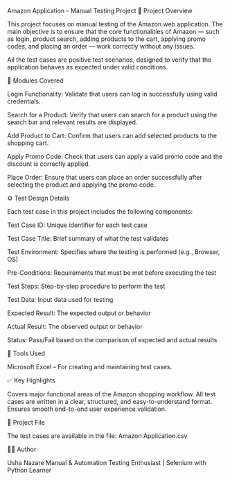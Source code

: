 Amazon Application - Manual Testing Project 
📘 Project Overview

This project focuses on manual testing of the Amazon web application.
The main objective is to ensure that the core functionalities of Amazon — such as login, product search, adding products to the cart, applying promo codes, and placing an order — work correctly without any issues.

All the test cases are positive test scenarios, designed to verify that the application behaves as expected under valid conditions.

🧩 Modules Covered

Login Functionality: Validate that users can log in successfully using valid credentials.

Search for a Product: Verify that users can search for a product using the search bar and relevant results are displayed.

Add Product to Cart: Confirm that users can add selected products to the shopping cart.

Apply Promo Code: Check that users can apply a valid promo code and the discount is correctly applied.

Place Order: Ensure that users can place an order successfully after selecting the product and applying the promo code.

⚙️ Test Design Details

Each test case in this project includes the following components:
   
Test Case ID:
             Unique identifier for each test case

Test Case Title:
                Brief summary of what the test validates

Test Environment:
                 Specifies where the testing is performed (e.g., Browser, OS)

Pre-Conditions:
               Requirements that must be met before executing the test

Test Steps:
           Step-by-step procedure to perform the test

Test Data:
           Input data used for testing

Expected Result:
                The expected output or behavior

Actual Result:
              The observed output or behavior

Status:
       Pass/Fail based on the comparison of expected and actual results


🧾 Tools Used

Microsoft Excel – For creating and maintaining test cases.

✅ Key Highlights

Covers major functional areas of the Amazon shopping workflow.
All test cases are written in a clear, structured, and easy-to-understand format.
Ensures smooth end-to-end user experience validation.

📂 Project File

The test cases are available in the file:
Amazon Application.csv

👩‍💻 Author

Usha Nazare
Manual & Automation Testing Enthusiast | Selenium with Python Learner
